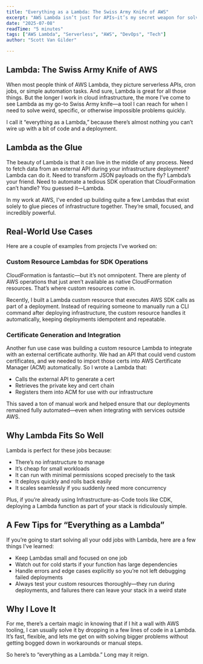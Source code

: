 ```yaml
---
title: "Everything as a Lambda: The Swiss Army Knife of AWS"
excerpt: "AWS Lambda isn’t just for APIs—it’s my secret weapon for solving odd problems fast. From custom resource automation to integrating external services like certificate APIs, Lambda acts as my Swiss Army knife in the cloud. In this post, I share how “everything as a Lambda” helps me keep projects efficient, flexible, and fun."
date: "2025-07-08"
readTime: "5 minutes"
tags: ["AWS Lambda", "Serverless", "AWS", "DevOps", "Tech"]
author: "Scott Van Gilder"

---
```


## Lambda: The Swiss Army Knife of AWS

When most people think of AWS Lambda, they picture serverless APIs, cron jobs, or simple automation tasks. And sure, Lambda is great for all those things. But the longer I work in cloud infrastructure, the more I’ve come to see Lambda as my go-to Swiss Army knife—a tool I can reach for when I need to solve weird, specific, or otherwise impossible problems quickly.

I call it “everything as a Lambda,” because there’s almost nothing you can’t wire up with a bit of code and a deployment.


## Lambda as the Glue

The beauty of Lambda is that it can live in the middle of any process. Need to fetch data from an external API during your infrastructure deployment? Lambda can do it. Need to transform JSON payloads on the fly? Lambda’s your friend. Need to automate a tedious SDK operation that CloudFormation can’t handle? You guessed it—Lambda.

In my work at AWS, I’ve ended up building quite a few Lambdas that exist solely to glue pieces of infrastructure together. They’re small, focused, and incredibly powerful.


## Real-World Use Cases

Here are a couple of examples from projects I’ve worked on:

### Custom Resource Lambdas for SDK Operations

CloudFormation is fantastic—but it’s not omnipotent. There are plenty of AWS operations that just aren’t available as native CloudFormation resources. That’s where custom resources come in.

Recently, I built a Lambda custom resource that executes AWS SDK calls as part of a deployment. Instead of requiring someone to manually run a CLI command after deploying infrastructure, the custom resource handles it automatically, keeping deployments idempotent and repeatable.


### Certificate Generation and Integration

Another fun use case was building a custom resource Lambda to integrate with an external certificate authority. We had an API that could vend custom certificates, and we needed to import those certs into AWS Certificate Manager (ACM) automatically. So I wrote a Lambda that:

* Calls the external API to generate a cert
* Retrieves the private key and cert chain
* Registers them into ACM for use with our infrastructure

This saved a ton of manual work and helped ensure that our deployments remained fully automated—even when integrating with services outside AWS.


## Why Lambda Fits So Well

Lambda is perfect for these jobs because:

* There’s no infrastructure to manage
* It’s cheap for small workloads
* It can run with minimal permissions scoped precisely to the task
* It deploys quickly and rolls back easily
* It scales seamlessly if you suddenly need more concurrency

Plus, if you’re already using Infrastructure-as-Code tools like CDK, deploying a Lambda function as part of your stack is ridiculously simple.


## A Few Tips for “Everything as a Lambda”

If you’re going to start solving all your odd jobs with Lambda, here are a few things I’ve learned:

* Keep Lambdas small and focused on one job
* Watch out for cold starts if your function has large dependencies
* Handle errors and edge cases explicitly so you’re not left debugging failed deployments
* Always test your custom resources thoroughly—they run during deployments, and failures there can leave your stack in a weird state


## Why I Love It

For me, there’s a certain magic in knowing that if I hit a wall with AWS tooling, I can usually solve it by dropping in a few lines of code in a Lambda. It’s fast, flexible, and lets me get on with solving bigger problems without getting bogged down in workarounds or manual steps.

So here’s to “everything as a Lambda.” Long may it reign.



